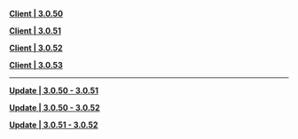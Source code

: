 **[Client | 3.0.50](https://autopatchcnws.yuanshen.com/client_app/download/beta_pc/20220822195020_wFWbfyNuRkzZk9SC/YuanShen_3.0.50_beta.zip)**

**[Client | 3.0.51](https://autopatchcnws.yuanshen.com/client_app/download/beta_pc/20220827131511_4SsYyxVpSc1WT2vu/YuanShen_3.0.51_beta.zip)**

**[Client | 3.0.52](https://autopatchcnws.yuanshen.com/client_app/download/beta_pc/20220902121620_HTMPbRPgAjit9JC1/YuanShen_3.0.52_beta.zip)**

**[Client | 3.0.53](https://autopatchcnws.yuanshen.com/client_app/download/beta_pc/20220908212553_Eoy2bfeYCRwPXLd5/YuanShen_3.0.53_beta.zip)**

---

**[Update | 3.0.50 - 3.0.51](https://autopatchcnws.yuanshen.com/client_app/beta_update/hk4e_cn/31/game_3.0.50_3.0.51_hdiff_RXxvAHig5TVNarwL.zip)**

**[Update | 3.0.50 - 3.0.52](https://autopatchcnws.yuanshen.com/client_app/beta_update/hk4e_cn/31/game_3.0.50_3.0.52_hdiff_ghnvHM2ECipskFUP.zip)**

**[Update | 3.0.51 - 3.0.52](https://autopatchcnws.yuanshen.com/client_app/beta_update/hk4e_cn/31/game_3.0.51_3.0.52_hdiff_c71vLnGDot9AXYNT.zip)**
